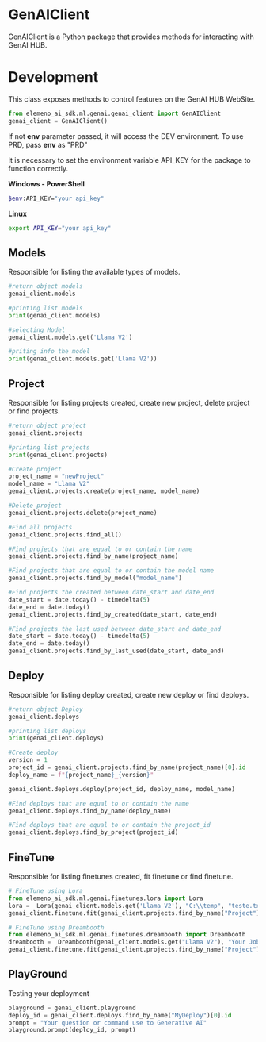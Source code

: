 # GenAIClient

GenAIClient is a Python package that provides methods for interacting with GenAI HUB.

# Development

This class exposes methods to control features on the GenAI HUB WebSite.

```python
from elemeno_ai_sdk.ml.genai.genai_client import GenAIClient
genai_client = GenAIClient()
```
If not **env** parameter passed, it will access the DEV environment. To use PRD, pass **env** as "PRD"

It is necessary to set the environment variable API_KEY for the package to function correctly.

**Windows - PowerShell**
```sh
$env:API_KEY="your api_key"
```
**Linux**
```sh
export API_KEY="your api_key"
```

## Models
Responsible for listing the available types of models.
```python
#return object models
genai_client.models

#printing list models
print(genai_client.models)

#selecting Model
genai_client.models.get('Llama V2')

#priting info the model
print(genai_client.models.get('Llama V2'))
```

## Project
Responsible for listing projects created, create new project, delete project or find projects.
```python
#return object project
genai_client.projects

#printing list projects
print(genai_client.projects)

#Create project
project_name = "newProject"
model_name = "Llama V2"
genai_client.projects.create(project_name, model_name)

#Delete project
genai_client.projects.delete(project_name)

#Find all projects
genai_client.projects.find_all()

#Find projects that are equal to or contain the name
genai_client.projects.find_by_name(project_name)

#Find projects that are equal to or contain the model name
genai_client.projects.find_by_model("model_name")

#Find projects the created between date_start and date_end
date_start = date.today() - timedelta(5)
date_end = date.today()
genai_client.projects.find_by_created(date_start, date_end)

#Find projects the last used between date_start and date_end
date_start = date.today() - timedelta(5)
date_end = date.today()
genai_client.projects.find_by_last_used(date_start, date_end)
```

## Deploy
Responsible for listing deploy created, create new deploy or find deploys.
```python
#return object Deploy
genai_client.deploys

#printing list deploys
print(genai_client.deploys)

#Create deploy
version = 1
project_id = genai_client.projects.find_by_name(project_name)[0].id
deploy_name = f"{project_name}_{version}"

genai_client.deploys.deploy(project_id, deploy_name, model_name)

#Find deploys that are equal to or contain the name
genai_client.deploys.find_by_name(deploy_name)

#Find deploys that are equal to or contain the project_id
genai_client.deploys.find_by_project(project_id)
```


## FineTune
Responsible for listing finetunes created, fit finetune or find finetune.
```python
# FineTune using Lora
from elemeno_ai_sdk.ml.genai.finetunes.lora import Lora
lora =  Lora(genai_client.models.get('Llama V2'), "C:\\temp", "teste.txt")
genai_client.finetune.fit(genai_client.projects.find_by_name("Project")[0].id, lora)

# FineTune using Dreambooth
from elemeno_ai_sdk.ml.genai.finetunes.dreambooth import Dreambooth
dreambooth =  Dreambooth(genai_client.models.get("Llama V2"), "Your JobName", "Your Class Word", "Images Path", "Reg Images Path")
genai_client.finetune.fit(genai_client.projects.find_by_name("Project")[0].id, dreambooth)
```

## PlayGround
Testing your deployment
```python
playground = genai_client.playground
deploy_id = genai_client.deploys.find_by_name("MyDeploy")[0].id
prompt = "Your question or command use to Generative AI"
playground.prompt(deploy_id, prompt)
```
